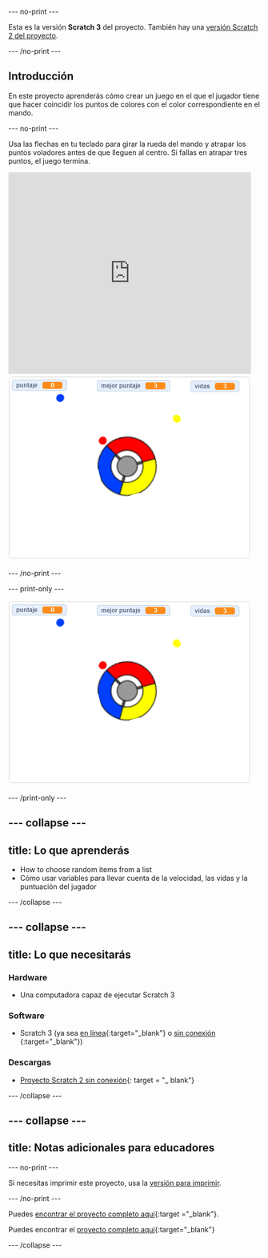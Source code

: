 \--- no-print \---

Esta es la versión **Scratch 3** del proyecto. También hay una [versión Scratch 2 del proyecto](https://projects.raspberrypi.org/en/projects/catch-the-dots-scratch2).

\--- /no-print \---

## Introducción

En este proyecto aprenderás cómo crear un juego en el que el jugador tiene que hacer coincidir los puntos de colores con el color correspondiente en el mando.

\--- no-print \---

Usa las flechas en tu teclado para girar la rueda del mando y atrapar los puntos voladores antes de que lleguen al centro. Si fallas en atrapar tres puntos, el juego termina.

<div class="scratch-preview">
  <iframe allowtransparency="true" width="485" height="402" src="https://scratch.mit.edu/projects/embed/252923761/?autostart=false" frameborder="0" scrolling="no"></iframe>
  <img src="images/dots-final.png">
</div>

\--- /no-print \---

\--- print-only \---

![Captura de pantalla de puntos](images/dots-final.png)

\--- /print-only \---

## \--- collapse \---

## title: Lo que aprenderás

+ How to choose random items from a list
+ Cómo usar variables para llevar cuenta de la velocidad, las vidas y la puntuación del jugador

\--- /collapse \---

## \--- collapse \---

## title: Lo que necesitarás

### Hardware

+ Una computadora capaz de ejecutar Scratch 3

### Software

+ Scratch 3 (ya sea [en línea](http://rpf.io/scratchon){:target="_blank"} o [sin conexión](http://rpf.io/scratchoff) {:target="_blank"})

### Descargas

+ [Proyecto Scratch 2 sin conexión](http://rpf.io/p/en/catch-the-dots-go){: target = "_ blank"}

\--- /collapse \---

## \--- collapse \---

## title: Notas adicionales para educadores

\--- no-print \---

Si necesitas imprimir este proyecto, usa la [versión para imprimir](https://projects.raspberrypi.org/en/projects/catch-the-dots/print).

\--- /no-print \---

Puedes [encontrar el proyecto completo aquí](http://rpf.io/p/en/catch-the-dots-get){:target ="_blank"}.

Puedes encontrar el [proyecto completo aquí](https://scratch.mit.edu/projects/252923761/#editor){:target="_blank"}

\--- /collapse \---